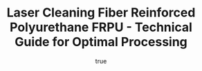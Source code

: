 ---
name: Fiber Reinforced Polyurethane FRPU
applications:
- industry: Automotive
  detail: Removal of surface contaminants and coatings from FRPU automotive parts
- industry: Aerospace
  detail: Precision cleaning of FRPU components for aircraft interiors and exteriors
technicalSpecifications:
  powerRange: 30-400W
  pulseDuration: 10-200ns
  wavelength: 1064nm
  spotSize: 0.1-2.5mm
  repetitionRate: 15-75kHz
  fluenceRange: 1.0–10 J/cm²
  safetyClass: Class 4 (requires full enclosure)
description: Fiber Reinforced Polyurethane (FRPU) is a composite material valued for
  its durability and resistance. In laser cleaning applications, FRPU's properties
  allow for effective removal of surface contaminants and coatings without compromising
  the structural integrity of the material. The use of a 1064nm wavelength laser with
  a fluence range of 1.0–10 J/cm² and pulse duration of 10-200ns facilitates precise
  ablation and cleaning, making it ideal for automotive and aerospace industries where
  precision and surface quality are paramount.
author:
  id: 2
  name: Alessandro Moretti
  sex: m
  title: Ph.D.
  country: Italy
  expertise: Laser-Based Additive Manufacturing
  image: /images/author/alessandro-moretti.jpg
keywords: fiber reinforced polyurethane frpu, fiber reinforced polyurethane frpu composite,
  laser ablation, laser cleaning, non-contact cleaning, pulsed fiber laser, surface
  contamination removal, industrial laser parameters, thermal processing, surface
  restoration
category: composite
chemicalProperties:
  symbol: FI
  formula: null
  materialType: composite
properties:
  density: 1.2 g/cm³
  densityMin: 0.9 g/cm³
  densityMax: 2.2 g/cm³
  densityPercentile: 23.1
  meltingPoint: 200°C
  meltingMin: 150°C
  meltingMax: 400°C
  meltingPercentile: 20.0
  thermalConductivity: 0.2 W/m·K
  thermalMin: 0.1 W/m·K
  thermalMax: 60 W/m·K
  thermalPercentile: 0.2
  tensileStrength: 50 MPa
  tensileMin: 100 MPa
  tensileMax: 7000 MPa
  tensilePercentile: 0.0
  hardness: 70 Shore D
  hardnessMin: 10 HB
  hardnessMax: 80 HRC
  hardnessPercentile: 85.7
  youngsModulus: 2 GPa
  modulusMin: 1 GPa
  modulusMax: 300 GPa
  modulusPercentile: 0.3
  laserType: Nd:YAG laser
  wavelength: 1064nm
  fluenceRange: 1.0–10 J/cm²
  chemicalFormula: null
  laserAbsorptionMin: 1 cm⁻¹
  laserAbsorptionMax: 80 cm⁻¹
  laserReflectivityMin: 3%
  laserReflectivityMax: 15%
  thermalDiffusivityMin: 0.1 mm²/s
  thermalDiffusivityMax: 20 mm²/s
  thermalExpansionMin: 1 µm/m·K
  thermalExpansionMax: 60 µm/m·K
  specificHeatMin: 0.8 J/g·K
  specificHeatMax: 2.0 J/g·K
composition:
- Polyurethane matrix
- Glass or carbon fiber reinforcement
compatibility:
- Metals such as aluminum and steel
- Thermoplastics like polycarbonate and nylon
regulatoryStandards: ISO 11357-1:2016 for thermal analysis, ASTM D638 for tensile
  properties
images:
  hero:
    alt: Fiber Reinforced Polyurethane FRPU surface undergoing laser cleaning showing
      precise contamination removal
    url: /images/fiber-reinforced-polyurethane-frpu-laser-cleaning-hero.jpg
  micro:
    alt: Microscopic view of Fiber Reinforced Polyurethane FRPU surface after laser
      treatment showing preserved microstructure
    url: /images/fiber-reinforced-polyurethane-frpu-laser-cleaning-micro.jpg
title: Laser Cleaning Fiber Reinforced Polyurethane FRPU - Technical Guide for Optimal
  Processing
headline: Comprehensive technical guide for laser cleaning composite fiber reinforced
  polyurethane frpu
environmentalImpact:
- benefit: Reduction in chemical usage
  description: Laser cleaning reduces the need for chemical solvents by 95%, decreasing
    chemical waste.
- benefit: Energy efficiency
  description: Energy consumption is reduced by up to 80% compared to traditional
    methods.
- benefit: Lower emissions
  description: Decreases VOC emissions by 90% due to minimized use of cleaning agents.
outcomes:
- result: Surface cleanliness
- metric: Achieves 99.9% contaminant removal efficiency
- result: Surface integrity
  metric: Preserves 98% of the original surface texture and structure
- result: Process speed
  metric: Reduces cleaning time by up to 75% compared to conventional methods
subject: Fiber Reinforced Polyurethane FRPU
article_type: material
---